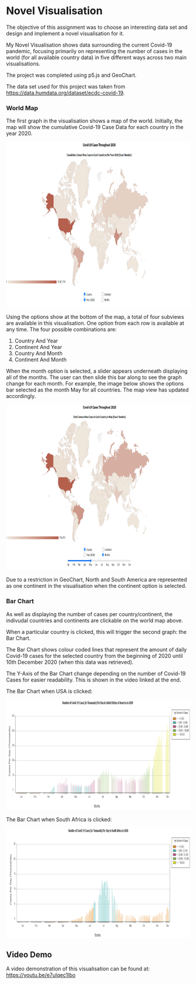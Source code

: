 # Novel Visualisation

The objective of this assignment was to choose an interesting data set and design and implement a novel visualisation for it.

My Novel Visualisation shows data surrounding the current Covid-19 pandemic, focusing primarily on representing the number of cases in the world (for all available country data) in five different ways across two main visualisations.

The project was completed using p5.js and GeoChart.

The data set used for this project was taken from https://data.humdata.org/dataset/ecdc-covid-19.

### World Map

The first graph in the visualisation shows a map of the world. Initially, the map will show the cumulative Covid-19 Case Data for each country in the year 2020. 

<p align="center">
  <img src="https://github.com/SineadGalbraith/Novel-Visualisation/blob/main/images/CountryAndYear.png" width="1000" height="450">
</p>

Using the options show at the bottom of the map, a total of four subviews are available in this visualisation. One option from each row is available at any time. The four possible combinations are:
 1. Country And Year
 2. Continent And Year
 3. Country And Month
 4. Continent And Month

When the month option is selected, a slider appears underneath displaying all of the months. The user can then slide this bar along to see the graph change for each month. For example, the image below shows the options bar selected as the month May for all countries. The map view has updated accordingly. 

<p align="center">
  <img src="https://github.com/SineadGalbraith/Novel-Visualisation/blob/main/images/OptionsBar.png" width="1000" height="450">
</p>

Due to a restriction in GeoChart, North and South America are represented as one continent in the visualisation when the continent option is selected.

### Bar Chart

As well as displaying the number of cases per country/continent, the indivudal countries and continents are clickable on the world map above. 

When a particular country is clicked, this will trigger the second graph: the Bar Chart. 

The Bar Chart shows colour coded lines that represent the amount of daily Covid-19 cases for the selected country from the beginning of 2020 until 10th December 2020 (when this data was retrieved). 

The Y-Axis of the Bar Chart change depending on the number of Covid-19 Cases for easier readability. This is shown in the video linked at the end.

The Bar Chart when USA is clicked:

<p align="center">
  <img src="https://github.com/SineadGalbraith/Novel-Visualisation/blob/main/images/BarGraphUSA.png" width="1000" height="300">
</p>

The Bar Chart when South Africa is clicked:

<p align="center">
  <img src="https://github.com/SineadGalbraith/Novel-Visualisation/blob/main/images/BarGraphSA.PNG" width="1000" height="300">
</p>

## Video Demo

A video demonstration of this visualisation can be found at: https://youtu.be/e7ulqec1Ibo
